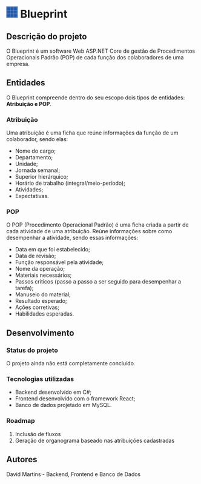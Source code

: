 # <img src="/Blueprint/Blueprint/ClientApp/src/imagens/blueprint-colorido.svg" width="30px"> Blueprint
## Descrição do projeto
O Blueprint é um software Web ASP.NET Core de gestão de Procedimentos Operacionais Padrão (POP) de cada função dos colaboradores de uma empresa.

## Entidades
O Blueprint compreende dentro do seu escopo dois tipos de entidades: **Atribuição e POP**.

### Atribuição
Uma atribuição é uma ficha que reúne informações da função de um colaborador, sendo elas:
- Nome do cargo;
- Departamento;
- Unidade;
- Jornada semanal;
- Superior hierárquico;
- Horário de trabalho (integral/meio-período);
- Atividades;
- Expectativas.

### POP
O POP (Procedimento Operacional Padrão) é uma ficha criada a partir de cada atividade de uma atribuição. Reúne informações sobre como desempenhar a atividade, sendo essas informações:
- Data em que foi estabelecido;
- Data de revisão;
- Função responsável pela atividade;
- Nome da operação;
- Materiais necessários;
- Passos críticos (passo a passo a ser seguido para desempenhar a tarefa);
- Manuseio do material;
- Resultado esperado;
- Ações corretivas;
- Habilidades esperadas.

## Desenvolvimento
### Status do projeto
O projeto ainda não está completamente concluído.

### Tecnologias utilizadas
- Backend desenvolvido em C#;
- Frontend desenvolvido com o framework React;
- Banco de dados projetado em MySQL.

### Roadmap
1. Inclusão de fluxos
2. Geração de organograma baseado nas atribuições cadastradas

## Autores
David Martins - Backend, Frontend e Banco de Dados
